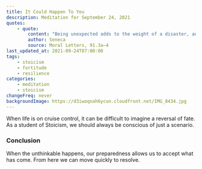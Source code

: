 ```yaml
---
title: It Could Happen To You
description: Meditation for September 24, 2021
quotes:
    - quote:
        content: "Being unexpected adds to the weight of a disaster, and being a surprise has never failed to increase a person's pain. For that reason, nothing should ever be unexpected by us. Our minds should be sent out in advance to all things and we shouldn't just consider the normal course of things, but what could actually happen. For is there anything in life that Fortune won't knock off its high horse if it pleases her?"
        author: Seneca
        source: Moral Letters, 91.3a–4
last_updated_at: 2021-09-24T07:00:00
tags:
    - stoicism
    - fortitude
    - resilience
categories:
    - meditation
    - stoicism
changeFreq: never
backgroundImage: https://d3iwoqnah6ycun.cloudfront.net/IMG_8434.jpg
---
```


When life is on cruise control, it can be difficult to imagine a reversal of fate. As a student of Stoicism, we should 
always be conscious of just a scenario.

### Conclusion

When the unthinkable happens, our preparedness allows us to accept what has come. From here we can move quickly to 
resolve.
